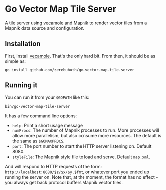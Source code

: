 # Go Vector Map Tile Server

A tile server using [vecamole](https://github.com/zerebubuth/vecamole) and [Mapnik](http://mapnik.org) to render vector tiles from a Mapnik data source and configuration.

## Installation

First, install [vecamole](https://github.com/zerebubuth/vecamole). That's the only hard bit. From then, it should be as simple as:

```
go install github.com/zerebubuth/go-vector-map-tile-server
```

## Running it

You can run it from your `$GOPATH` like this:

```
bin/go-vector-map-tile-server
```

It has a few command line options:

* `help`: Print a short usage message.
* `numProcs`: The number of Mapnik processes to run. More processes will allow more parallelism, but also consume more resources. The default is the same as `$GOMAXPROCS`.
* `port`: The port number to start the HTTP server listening on. Default 8080.
* `styleFile`: The Mapnik style file to load and serve. Default `map.xml`.

And will respond to HTTP requests of the form: `http://localhost:8080/$z/$x/$y.$fmt`, or whatever port you ended up running the server on. Note that, at the moment, the format has no effect - you always get back protocol buffers Mapnik vector tiles.
